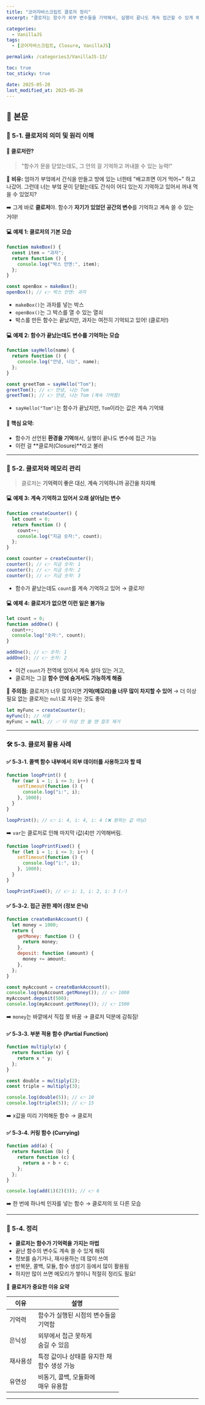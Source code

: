 ```yaml
---
title: "코어자바스크립트 클로저 정리"
excerpt: "클로저는 함수가 외부 변수들을 기억해서, 실행이 끝나도 계속 접근할 수 있게 해주는 기능입니다. 정보 은닉, 콜백, 커링 등 다양한 상황에서 유용하게 활용됩니다."

categories:
  - VanillaJS
tags:
  - [코어자바스크립트, Closure, VanillaJS]

permalink: /categories3/VanillaJS-13/

toc: true
toc_sticky: true

date: 2025-05-20
last_modified_at: 2025-05-20
---
```


## 🦥 본문

### 🧩 5-1. 클로저의 의미 및 원리 이해

#### 📖 클로저란?

> "함수가 문을 닫았는데도, 그 안의 걸 기억하고 꺼내쓸 수 있는 능력!"

🧸 **비유:**
엄마가 부엌에서 간식을 만들고 방에 있는 너한테 "배고프면 이거 먹어~" 하고 나갔어.
그런데 너는 부엌 문이 닫혔는데도 간식이 어디 있는지 기억하고 있어서 꺼내 먹을 수 있었지?

➡️ 그게 바로 **클로저**야. 함수가 **자기가 있었던 공간의 변수**를 기억하고 계속 쓸 수 있는 거야!

#### 💻 예제 1: 클로저의 기본 모습

```js
function makeBox() {
  const item = "과자";
  return function () {
    console.log("박스 안엔:", item);
  };
}

const openBox = makeBox();
openBox(); // 👉 박스 안엔: 과자
```

- `makeBox()`는 과자를 넣는 박스
- `openBox()`는 그 박스를 열 수 있는 열쇠
- 박스를 만든 함수는 끝났지만, 과자는 여전히 기억되고 있어! (클로저!)

#### 💻 예제 2: 함수가 끝났는데도 변수를 기억하는 모습

```js
function sayHello(name) {
  return function () {
    console.log("안녕, 나는", name);
  };
}

const greetTom = sayHello("Tom");
greetTom(); // 👉 안녕, 나는 Tom
greetTom(); // 👉 안녕, 나는 Tom (계속 기억함)
```

- `sayHello("Tom")`는 함수가 끝났지만, `Tom`이라는 값은 계속 기억돼

#### 🧠 핵심 요약:

- 함수가 선언된 **환경을 기억**해서, 실행이 끝나도 변수에 접근 가능
- 이런 걸 **클로저(Closure)**라고 불러

---

### 🧠 5-2. 클로저와 메모리 관리

> 클로저는 **기억력이 좋은 대신**, **계속 기억하니까 공간을 차지해**

#### 💻 예제 3: 계속 기억하고 있어서 오래 살아남는 변수

```js
function createCounter() {
  let count = 0;
  return function () {
    count++;
    console.log("지금 숫자:", count);
  };
}

const counter = createCounter();
counter(); // 👉 지금 숫자: 1
counter(); // 👉 지금 숫자: 2
counter(); // 👉 지금 숫자: 3
```

- 함수가 끝났는데도 `count`를 계속 기억하고 있어 → 클로저!

#### 💻 예제 4: 클로저가 없으면 이런 일은 불가능

```js
let count = 0;
function addOne() {
  count++;
  console.log("숫자:", count);
}

addOne(); // 👉 숫자: 1
addOne(); // 👉 숫자: 2
```

- 이건 `count`가 전역에 있어서 계속 살아 있는 거고,
- 클로저는 그걸 **함수 안에 숨겨서도 가능하게 해줌**

📌 **주의점:**
클로저가 너무 많아지면 **기억(메모리)을 너무 많이 차지할 수 있어**
→ 더 이상 필요 없는 클로저는 `null`로 지우는 것도 좋아

```js
let myFunc = createCounter();
myFunc(); // 사용
myFunc = null; // ✅ 더 이상 안 쓸 땐 참조 제거
```

---

### 🛠️ 5-3. 클로저 활용 사례

#### ✅ 5-3-1. 콜백 함수 내부에서 외부 데이터를 사용하고자 할 때

```js
function loopPrint() {
  for (var i = 1; i <= 3; i++) {
    setTimeout(function () {
      console.log("i:", i);
    }, 1000);
  }
}

loopPrint(); // 👉 i: 4, i: 4, i: 4 (❌ 원하는 값 아님)
```

➡️ `var`는 클로저로 인해 마지막 i값(4)만 기억해버림.

```js
function loopPrintFixed() {
  for (let i = 1; i <= 3; i++) {
    setTimeout(function () {
      console.log("i:", i);
    }, 1000);
  }
}

loopPrintFixed(); // 👉 i: 1, i: 2, i: 3 (✅)
```

#### ✅ 5-3-2. 접근 권한 제어 (정보 은닉)

```js
function createBankAccount() {
  let money = 1000;
  return {
    getMoney: function () {
      return money;
    },
    deposit: function (amount) {
      money += amount;
    },
  };
}

const myAccount = createBankAccount();
console.log(myAccount.getMoney()); // 👉 1000
myAccount.deposit(500);
console.log(myAccount.getMoney()); // 👉 1500
```

➡️ `money`는 바깥에서 직접 못 바꿈 → 클로저 덕분에 감춰짐!

#### ✅ 5-3-3. 부분 적용 함수 (Partial Function)

```js
function multiply(x) {
  return function (y) {
    return x * y;
  };
}

const double = multiply(2);
const triple = multiply(3);

console.log(double(5)); // 👉 10
console.log(triple(5)); // 👉 15
```

➡️ x값을 미리 기억해둔 함수 → 클로저

#### ✅ 5-3-4. 커링 함수 (Currying)

```js
function add(a) {
  return function (b) {
    return function (c) {
      return a + b + c;
    };
  };
}

console.log(add(1)(2)(3)); // 👉 6
```

➡️ 한 번에 하나씩 인자를 넣는 함수 → 클로저의 또 다른 모습

---

### 🧁 5-4. 정리

- **클로저는 함수가 기억력을 가지는 마법**
- 끝난 함수의 변수도 계속 쓸 수 있게 해줘
- 정보를 숨기거나, 재사용하는 데 많이 쓰여
- 반복문, 콜백, 모듈, 함수 생성기 등에서 많이 활용됨
- 하지만 많이 쓰면 메모리가 쌓이니 적절히 정리도 필요!

📌 **클로저가 중요한 이유 요약**

| 이유     | 설명                                           |
| -------- | ---------------------------------------------- |
| 기억력   | 함수가 실행된 시점의 변수들을<br>기억함        |
| 은닉성   | 외부에서 접근 못하게<br>숨길 수 있음           |
| 재사용성 | 특정 값이나 상태를 유지한 채<br>함수 생성 가능 |
| 유연성   | 비동기, 콜백, 모듈화에<br>매우 유용함          |

---
